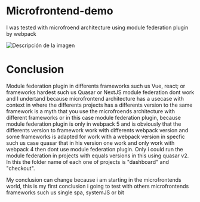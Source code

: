 # Microfrontend-demo
I was tested with microfroend architecture using module federation plugin by webpack

![Descripción de la imagen](https://picsum.photos/800/600](https://res.cloudinary.com/practicaldev/image/fetch/s--N_QDejG1--/c_imagga_scale,f_auto,fl_progressive,h_420,q_auto,w_1000/https://dev-to-uploads.s3.amazonaws.com/i/avgehx5v0vr94mpjb18l.png))

# Conclusion
Module federation plugin in differents frameworks such us Vue, react; or frameworks hardest such us Quasar or NextJS
module federation dont work and I undertand because microfrontend architecture has a usecase with context in where the differents
projects has a differents version to the same framework is a myth that you use the microfroends architecture with different frameworks
or in this case module federation plugin, because module federation plugin is only in webpack 5 and is obviously that the differents
version to framework work with differents webpack version and some frameworks is adapted for work with a webpack version in specfic
such us case quasar that in his version one work and only work with webpack 4 then dont use module federation plugin.
Only i could run the module federation in projects with equals versions in this using quasar v2. In this the folder name of each one
of projects is "dashboard" and "checkout".

My conclusion can change because i am starting in the microfrontends world, this is my first conclusion i going to test with others 
microfrontends frameworks such us single spa, systemJS or bit

